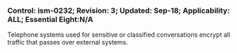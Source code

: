 ### Control: ism-0232; Revision: 3; Updated: Sep-18; Applicability: ALL; Essential Eight:N/A
<p>Telephone systems used for sensitive or classified conversations encrypt all traffic that passes over external systems.</p>